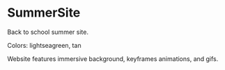 # SummerSite
Back to school summer site.

Colors: lightseagreen, tan

Website features immersive background, keyframes animations, and gifs. 
